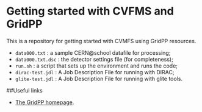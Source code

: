 Getting started with CVFMS and GridPP
=====================================

This is a repository for getting started with CVMFS using GridPP resources.

* `data000.txt`     : a sample CERN@school datafile for processing;
* `data000.txt.dsc` : the detector settings file (for completeness);
* `run.sh`          : a script that sets up the environment and runs the code;
* `dirac-test.jdl`  : A Job Description File for running with DIRAC;
* `glite-test.jdl`  : A Job Description File for running with glite tools.

##Useful links

* [The GridPP homepage](http://www.gridpp.ac.uk).
